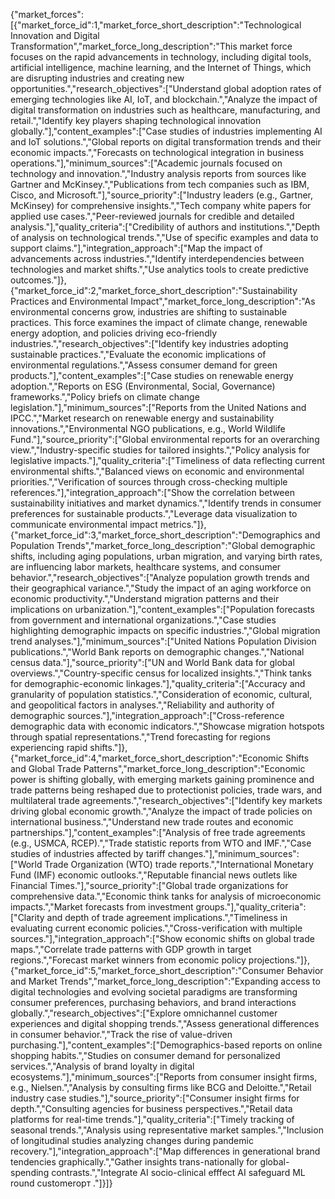 {"market_forces":[{"market_force_id":1,"market_force_short_description":"Technological Innovation and Digital Transformation","market_force_long_description":"This market force focuses on the rapid advancements in technology, including digital tools, artificial intelligence, machine learning, and the Internet of Things, which are disrupting industries and creating new opportunities.","research_objectives":["Understand global adoption rates of emerging technologies like AI, IoT, and blockchain.","Analyze the impact of digital transformation on industries such as healthcare, manufacturing, and retail.","Identify key players shaping technological innovation globally."],"content_examples":["Case studies of industries implementing AI and IoT solutions.","Global reports on digital transformation trends and their economic impacts.","Forecasts on technological integration in business operations."],"minimum_sources":["Academic journals focused on technology and innovation.","Industry analysis reports from sources like Gartner and McKinsey.","Publications from tech companies such as IBM, Cisco, and Microsoft."],"source_priority":["Industry leaders (e.g., Gartner, McKinsey) for comprehensive insights.","Tech company white papers for applied use cases.","Peer-reviewed journals for credible and detailed analysis."],"quality_criteria":["Credibility of authors and institutions.","Depth of analysis on technological trends.","Use of specific examples and data to support claims."],"integration_approach":["Map the impact of advancements across industries.","Identify interdependencies between technologies and market shifts.","Use analytics tools to create predictive outcomes."]},{"market_force_id":2,"market_force_short_description":"Sustainability Practices and Environmental Impact","market_force_long_description":"As environmental concerns grow, industries are shifting to sustainable practices. This force examines the impact of climate change, renewable energy adoption, and policies driving eco-friendly industries.","research_objectives":["Identify key industries adopting sustainable practices.","Evaluate the economic implications of environmental regulations.","Assess consumer demand for green products."],"content_examples":["Case studies on renewable energy adoption.","Reports on ESG (Environmental, Social, Governance) frameworks.","Policy briefs on climate change legislation."],"minimum_sources":["Reports from the United Nations and IPCC.","Market research on renewable energy and sustainability innovations.","Environmental NGO publications, e.g., World Wildlife Fund."],"source_priority":["Global environmental reports for an overarching view.","Industry-specific studies for tailored insights.","Policy analysis for legislative impacts."],"quality_criteria":["Timeliness of data reflecting current environmental shifts.","Balanced views on economic and environmental priorities.","Verification of sources through cross-checking multiple references."],"integration_approach":["Show the correlation between sustainability initiatives and market dynamics.","Identify trends in consumer preferences for sustainable products.","Leverage data visualization to communicate environmental impact metrics."]},{"market_force_id":3,"market_force_short_description":"Demographics and Population Trends","market_force_long_description":"Global demographic shifts, including aging populations, urban migration, and varying birth rates, are influencing labor markets, healthcare systems, and consumer behavior.","research_objectives":["Analyze population growth trends and their geographical variance.","Study the impact of an aging workforce on economic productivity.","Understand migration patterns and their implications on urbanization."],"content_examples":["Population forecasts from government and international organizations.","Case studies highlighting demographic impacts on specific industries.","Global migration trend analyses."],"minimum_sources":["United Nations Population Division publications.","World Bank reports on demographic changes.","National census data."],"source_priority":["UN and World Bank data for global overviews.","Country-specific census for localized insights.","Think tanks for demographic-economic linkages."],"quality_criteria":["Accuracy and granularity of population statistics.","Consideration of economic, cultural, and geopolitical factors in analyses.","Reliability and authority of demographic sources."],"integration_approach":["Cross-reference demographic data with economic indicators.","Showcase migration hotspots through spatial representations.","Trend forecasting for regions experiencing rapid shifts."]},{"market_force_id":4,"market_force_short_description":"Economic Shifts and Global Trade Patterns","market_force_long_description":"Economic power is shifting globally, with emerging markets gaining prominence and trade patterns being reshaped due to protectionist policies, trade wars, and multilateral trade agreements.","research_objectives":["Identify key markets driving global economic growth.","Analyze the impact of trade policies on international business.","Understand new trade routes and economic partnerships."],"content_examples":["Analysis of free trade agreements (e.g., USMCA, RCEP).","Trade statistic reports from WTO and IMF.","Case studies of industries affected by tariff changes."],"minimum_sources":["World Trade Organization (WTO) trade reports.","International Monetary Fund (IMF) economic outlooks.","Reputable financial news outlets like Financial Times."],"source_priority":["Global trade organizations for comprehensive data.","Economic think tanks for analysis of microeconomic impacts.","Market forecasts from investment groups."],"quality_criteria":["Clarity and depth of trade agreement implications.","Timeliness in evaluating current economic policies.","Cross-verification with multiple sources."],"integration_approach":["Show economic shifts on global trade maps.","Correlate trade patterns with GDP growth in target regions.","Forecast market winners from economic policy projections."]},{"market_force_id":5,"market_force_short_description":"Consumer Behavior and Market Trends","market_force_long_description":"Expanding access to digital technologies and evolving societal paradigms are transforming consumer preferences, purchasing behaviors, and brand interactions globally.","research_objectives":["Explore omnichannel customer experiences and digital shopping trends.","Assess generational differences in consumer behavior.","Track the rise of value-driven purchasing."],"content_examples":["Demographics-based reports on online shopping habits.","Studies on consumer demand for personalized services.","Analysis of brand loyalty in digital ecosystems."],"minimum_sources":["Reports from consumer insight firms, e.g., Nielsen.","Analysis by consulting firms like BCG and Deloitte.","Retail industry case studies."],"source_priority":["Consumer insight firms for depth.","Consulting agencies for business perspectives.","Retail data platforms for real-time trends."],"quality_criteria":["Timely tracking of seasonal trends.","Analysis using representative market samples.","Inclusion of longitudinal studies analyzing changes during pandemic recovery."],"integration_approach":["Map differences in generational brand tendencies graphically.","Gather insights trans-nationally for global-spending contrasts.","Integrate AI socio-clinical efffect AI safeguard ML round customerорт ."]}]}